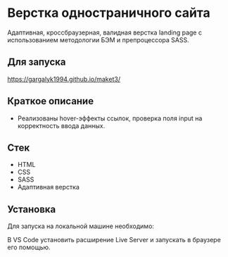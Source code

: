 # Верстка одностраничного сайта

Адаптивная, кроссбраузерная, валидная верстка landing page с использованием методологии БЭМ и препроцессора SASS.

## Для запуска
https://gargalyk1994.github.io/maket3/

## Краткое описание
- Реализованы hover-эффекты ссылок, проверка поля input на корректность ввода данных.

## Стек

- HTML
- CSS
- SASS
- Адаптивная верстка

## Установка

Для запуска на локальной машине необходимо:

В VS Code установить расширение Live Server и запускать в браузере его помощью.
